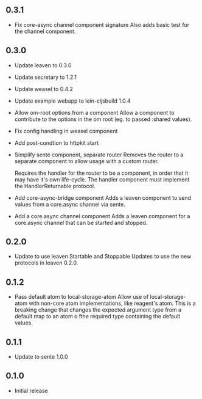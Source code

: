 ## 0.3.1

- Fix core-async channel component signature
  Also adds basic test for the channel component.

## 0.3.0

- Update leaven to 0.3.0

- Update secretary to 1.2.1

- Update weasel to 0.4.2

- Update example webapp to lein-cljsbuild 1.0.4

- Allow om-root options from a component
  Allow a component to contribute to the options in the om root (eg. to
  passed :shared values).

- Fix config handling in weasel component

- Add post-condtion to httpkit start

- Simplify sente component, separate router
  Removes the router to a separate component to allow usage with a custom
  router.

  Requires the handler for the router to be a component, in order that it
  may have it's own life-cycle.  The handler component must implement the
  HandlerReturnable protocol.

- Add core-async-bridge component
  Adds a leaven component to send values from a core.async channel via
  sente.

- Add a core.async channel component
  Adds a leaven component for a core.async channel that can be started and
  stopped.

## 0.2.0

- Update to use leaven Startable and Stoppable
  Updates to use the new protocols in leaven 0.2.0.

## 0.1.2

- Pass default atom to local-storage-atom
  Allow use of local-storage-atom with non-core atom implementations, like
  reagent's atom.  This is a breaking change that changes the expected
  argument type from a default map to an atom o fthe required type
  containing the default values.

## 0.1.1

- Update to sente 1.0.0

## 0.1.0

- Initial release
